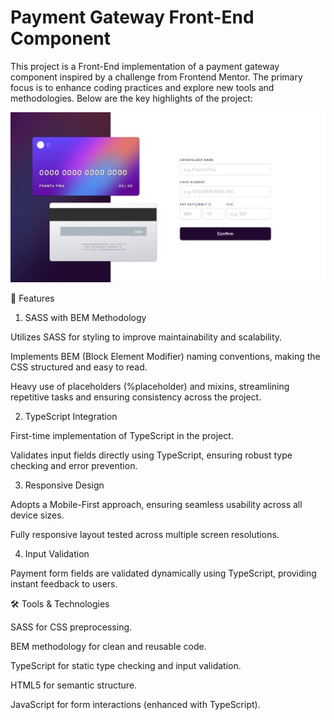<h1>Payment Gateway Front-End Component</h1>

This project is a Front-End implementation of a payment gateway component inspired by a challenge from Frontend Mentor. The primary focus is to enhance coding practices and explore new tools and methodologies. Below are the key highlights of the project:

![preview](./assets/img/preview.jpg)



🚀 Features

1. SASS with BEM Methodology

Utilizes SASS for styling to improve maintainability and scalability.

Implements BEM (Block Element Modifier) naming conventions, making the CSS structured and easy to read.

Heavy use of placeholders (%placeholder) and mixins, streamlining repetitive tasks and ensuring consistency across the project.

2. TypeScript Integration

First-time implementation of TypeScript in the project.

Validates input fields directly using TypeScript, ensuring robust type checking and error prevention.

3. Responsive Design

Adopts a Mobile-First approach, ensuring seamless usability across all device sizes.

Fully responsive layout tested across multiple screen resolutions.

4. Input Validation

Payment form fields are validated dynamically using TypeScript, providing instant feedback to users.

🛠️ Tools & Technologies

SASS for CSS preprocessing.

BEM methodology for clean and reusable code.

TypeScript for static type checking and input validation.

HTML5 for semantic structure.

JavaScript for form interactions (enhanced with TypeScript).

